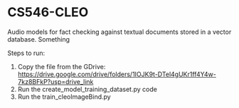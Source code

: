 # CS546-CLEO
Audio models for fact checking against textual documents stored in a vector database. Something

Steps to run:
1. Copy the file from the GDrive: https://drive.google.com/drive/folders/1IOJK9t-DTel4gUKr1ff4Y4w-7kz8BFkP?usp=drive_link
2. Run the create_model_training_dataset.py code
3. Run the train_cleoImageBind.py
